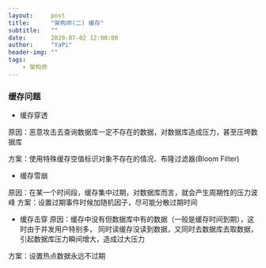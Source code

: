 ```yaml
---
layout:     post
title:      "架构师(二) 缓存"
subtitle:   ""
date:       2020-07-02 12:00:00
author:     "YaPi"
header-img: ""
tags:
    - 架构师
---
```

### 缓存问题

- 缓存穿透

原因：恶意攻击去查询数据库一定不存在的数据，对数据库造成压力，甚至压垮数据库

方案：使用特殊缓存空值标识对象不存在的情况、布隆过滤器(Bloom Filter)

- 缓存雪崩

原因：在某一个时间段，缓存集中过期，对数据库而言，就会产生周期性的压力波峰
方案：设置过期事件时候加随机因子，尽可能分散过期时间

- 缓存击穿
原因：缓存中没有但数据库中有的数据（一般是缓存时间到期），这时由于并发用户特别多，
同时读缓存没读到数据，又同时去数据库去取数据，引起数据库压力瞬间增大，造成过大压力

方案：设置热点数据永远不过期